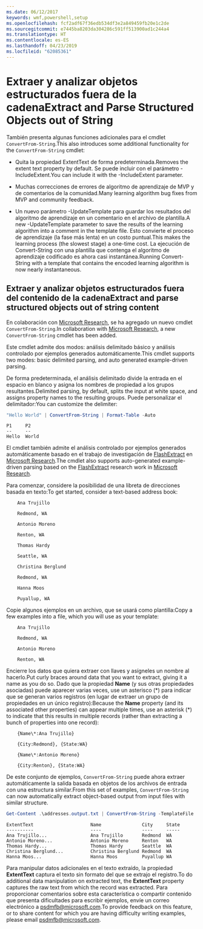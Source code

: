 ```yaml
---
ms.date: 06/12/2017
keywords: wmf,powershell,setup
ms.openlocfilehash: fcf2adf67f36edb534df3e2a849459fb20e1c2de
ms.sourcegitcommit: e7445ba8203da304286c591ff513900ad1c244a4
ms.translationtype: HT
ms.contentlocale: es-ES
ms.lasthandoff: 04/23/2019
ms.locfileid: "62085361"
---
```

# <a name="extract-and-parse-structured-objects-out-of-string"></a><span data-ttu-id="9b9da-102">Extraer y analizar objetos estructurados fuera de la cadena</span><span class="sxs-lookup"><span data-stu-id="9b9da-102">Extract and Parse Structured Objects out of String</span></span>

<span data-ttu-id="9b9da-103">También presenta algunas funciones adicionales para el cmdlet `ConvertFrom-String`.</span><span class="sxs-lookup"><span data-stu-id="9b9da-103">This also introduces some additional functionality for the `ConvertFrom-String` cmdlet:</span></span>

- <span data-ttu-id="9b9da-104">Quita la propiedad ExtentText de forma predeterminada.</span><span class="sxs-lookup"><span data-stu-id="9b9da-104">Removes the extent text property by default.</span></span> <span data-ttu-id="9b9da-105">Se puede incluir con el parámetro -IncludeExtent.</span><span class="sxs-lookup"><span data-stu-id="9b9da-105">You can include it with the -IncludeExtent parameter.</span></span>

- <span data-ttu-id="9b9da-106">Muchas correcciones de errores de algoritmo de aprendizaje de MVP y de comentarios de la comunidad.</span><span class="sxs-lookup"><span data-stu-id="9b9da-106">Many learning algorithm bug fixes from MVP and community feedback.</span></span>

- <span data-ttu-id="9b9da-107">Un nuevo parámetro -UpdateTemplate para guardar los resultados del algoritmo de aprendizaje en un comentario en el archivo de plantilla.</span><span class="sxs-lookup"><span data-stu-id="9b9da-107">A new -UpdateTemplate parameter to save the results of the learning algorithm into a comment in the template file.</span></span> <span data-ttu-id="9b9da-108">Esto convierte el proceso de aprendizaje (la fase más lenta) en un costo puntual.</span><span class="sxs-lookup"><span data-stu-id="9b9da-108">This makes the learning process (the slowest stage) a one-time cost.</span></span> <span data-ttu-id="9b9da-109">La ejecución de Convert-String con una plantilla que contenga el algoritmo de aprendizaje codificado es ahora casi instantánea.</span><span class="sxs-lookup"><span data-stu-id="9b9da-109">Running Convert-String with a template that contains the encoded learning algorithm is now nearly instantaneous.</span></span>

## <a name="extract-and-parse-structured-objects-out-of-string-content"></a><span data-ttu-id="9b9da-110">Extraer y analizar objetos estructurados fuera del contenido de la cadena</span><span class="sxs-lookup"><span data-stu-id="9b9da-110">Extract and parse structured objects out of string content</span></span>

<span data-ttu-id="9b9da-111">En colaboración con [Microsoft Research](https://www.microsoft.com/en-us/research/?from=http%3A%2F%2Fresearch.microsoft.com%2F), se ha agregado un nuevo cmdlet `ConvertFrom-String`.</span><span class="sxs-lookup"><span data-stu-id="9b9da-111">In collaboration with [Microsoft Research](https://www.microsoft.com/en-us/research/?from=http%3A%2F%2Fresearch.microsoft.com%2F), a new `ConvertFrom-String` cmdlet has been added.</span></span>

<span data-ttu-id="9b9da-112">Este cmdlet admite dos modos: análisis delimitado básico y análisis controlado por ejemplos generados automáticamente.</span><span class="sxs-lookup"><span data-stu-id="9b9da-112">This cmdlet supports two modes: basic delimited parsing, and auto generated example-driven parsing.</span></span>

<span data-ttu-id="9b9da-113">De forma predeterminada, el análisis delimitado divide la entrada en el espacio en blanco y asigna los nombres de propiedad a los grupos resultantes.</span><span class="sxs-lookup"><span data-stu-id="9b9da-113">Delimited parsing, by default, splits the input at white space, and assigns property names to the resulting groups.</span></span> <span data-ttu-id="9b9da-114">Puede personalizar el delimitador:</span><span class="sxs-lookup"><span data-stu-id="9b9da-114">You can customize the delimiter:</span></span>

```powershell
"Hello World" | ConvertFrom-String | Format-Table -Auto
```

```output
P1     P2
--     --
Hello  World
```

<span data-ttu-id="9b9da-115">El cmdlet también admite el análisis controlado por ejemplos generados automáticamente basado en el trabajo de investigación de [FlashExtract](https://www.microsoft.com/en-us/research/publication/flashextract-framework-data-extraction-examples/?from=http%3A%2F%2Fresearch.microsoft.com%2Fen-us%2Fum%2Fpeople%2Fsumitg%2Fflashextract.html) en [Microsoft Research](https://www.microsoft.com/en-us/research/?from=http%3A%2F%2Fresearch.microsoft.com%2F).</span><span class="sxs-lookup"><span data-stu-id="9b9da-115">The cmdlet also supports auto-generated example-driven parsing based on the [FlashExtract](https://www.microsoft.com/en-us/research/publication/flashextract-framework-data-extraction-examples/?from=http%3A%2F%2Fresearch.microsoft.com%2Fen-us%2Fum%2Fpeople%2Fsumitg%2Fflashextract.html) research work in [Microsoft Research](https://www.microsoft.com/en-us/research/?from=http%3A%2F%2Fresearch.microsoft.com%2F).</span></span>

<span data-ttu-id="9b9da-116">Para comenzar, considere la posibilidad de una libreta de direcciones basada en texto:</span><span class="sxs-lookup"><span data-stu-id="9b9da-116">To get started, consider a text-based address book:</span></span>

```
    Ana Trujillo

    Redmond, WA

    Antonio Moreno

    Renton, WA

    Thomas Hardy

    Seattle, WA

    Christina Berglund

    Redmond, WA

    Hanna Moos

    Puyallup, WA
```

<span data-ttu-id="9b9da-117">Copie algunos ejemplos en un archivo, que se usará como plantilla:</span><span class="sxs-lookup"><span data-stu-id="9b9da-117">Copy a few examples into a file, which you will use as your template:</span></span>

```
    Ana Trujillo

    Redmond, WA

    Antonio Moreno

    Renton, WA
```

<span data-ttu-id="9b9da-118">Encierre los datos que quiera extraer con llaves y asígneles un nombre al hacerlo.</span><span class="sxs-lookup"><span data-stu-id="9b9da-118">Put curly braces around data that you want to extract, giving it a name as you do so.</span></span> <span data-ttu-id="9b9da-119">Dado que la propiedad **Name** (y sus otras propiedades asociadas) puede aparecer varias veces, use un asterisco (\*) para indicar que se generan varios registros (en lugar de extraer un grupo de propiedades en un único registro):</span><span class="sxs-lookup"><span data-stu-id="9b9da-119">Because the **Name** property (and its associated other properties) can appear multiple times, use an asterisk (\*) to indicate that this results in multiple records (rather than extracting a bunch of properties into one record):</span></span>

```
    {Name\*:Ana Trujillo}

    {City:Redmond}, {State:WA}

    {Name\*:Antonio Moreno}

    {City:Renton}, {State:WA}
```

<span data-ttu-id="9b9da-120">De este conjunto de ejemplos, `ConvertFrom-String` puede ahora extraer automáticamente la salida basada en objetos de los archivos de entrada con una estructura similar.</span><span class="sxs-lookup"><span data-stu-id="9b9da-120">From this set of examples, `ConvertFrom-String` can now automatically extract object-based output from input files with similar structure.</span></span>

```powershell
Get-Content .\addresses.output.txt | ConvertFrom-String -TemplateFile .\addresses.template.txt | Format-Table -Auto
```

```output
ExtentText                     Name               City     State
----------                     ----               ----     -----
Ana Trujillo...                Ana Trujillo       Redmond  WA
Antonio Moreno...              Antonio Moreno     Renton   WA
Thomas Hardy...                Thomas Hardy       Seattle  WA
Christina Berglund...          Christina Berglund Redmond  WA
Hanna Moos...                  Hanna Moos         Puyallup WA
```

<span data-ttu-id="9b9da-121">Para manipular datos adicionales en el texto extraído, la propiedad **ExtentText** captura el texto sin formato del que se extrajo el registro.</span><span class="sxs-lookup"><span data-stu-id="9b9da-121">To do additional data manipulation on extracted text, the **ExtentText** property captures the raw text from which the record was extracted.</span></span> <span data-ttu-id="9b9da-122">Para proporcionar comentarios sobre esta característica o compartir contenido que presenta dificultades para escribir ejemplos, envíe un correo electrónico a <psdmfb@microsoft.com>.</span><span class="sxs-lookup"><span data-stu-id="9b9da-122">To provide feedback on this feature, or to share content for which you are having difficulty writing examples, please email <psdmfb@microsoft.com>.</span></span>